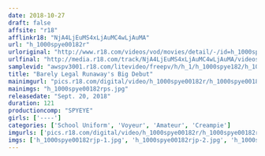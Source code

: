 ```yaml
---
date: 2018-10-27
draft: false
affsite: "r18"
afflinkr18: "NjA4LjEuMS4xLjAuMC4wLjAuMA"
url: "h_1000spye00182r"
urloriginal: "http://www.r18.com/videos/vod/movies/detail/-/id=h_1000spye00182r"
urlfinal: "http://media.r18.com/track/NjA4LjEuMS4xLjAuMC4wLjAuMA/videos/vod/movies/detail/-/id=h_1000spye00182r"
samplevid: "awspv3001.r18.com/litevideo/freepv/h/h_1/h_1000spye182/h_1000spye182_dmb_s.mp4"
title: "Barely Legal Runaway's Big Debut"
mainimgurl: "pics.r18.com/digital/video/h_1000spye00182r/h_1000spye00182rps.jpg"
mainimgs: "h_1000spye00182rps.jpg"
releasedate: "Sept. 20, 2018"
duration: 121
productioncomp: "SPYEYE"
girls: ['----']
categories: ['School Uniform', 'Voyeur', 'Amateur', 'Creampie']
imgurls: ['pics.r18.com/digital/video/h_1000spye00182r/h_1000spye00182rjp-1.jpg', 'pics.r18.com/digital/video/h_1000spye00182r/h_1000spye00182rjp-2.jpg', 'pics.r18.com/digital/video/h_1000spye00182r/h_1000spye00182rjp-3.jpg', 'pics.r18.com/digital/video/h_1000spye00182r/h_1000spye00182rjp-4.jpg', 'pics.r18.com/digital/video/h_1000spye00182r/h_1000spye00182rjp-5.jpg', 'pics.r18.com/digital/video/h_1000spye00182r/h_1000spye00182rjp-6.jpg', 'pics.r18.com/digital/video/h_1000spye00182r/h_1000spye00182rjp-7.jpg', 'pics.r18.com/digital/video/h_1000spye00182r/h_1000spye00182rjp-8.jpg', 'pics.r18.com/digital/video/h_1000spye00182r/h_1000spye00182rjp-9.jpg', 'pics.r18.com/digital/video/h_1000spye00182r/h_1000spye00182rjp-10.jpg', 'pics.r18.com/digital/video/h_1000spye00182r/h_1000spye00182rjp-11.jpg', 'pics.r18.com/digital/video/h_1000spye00182r/h_1000spye00182rjp-12.jpg', 'pics.r18.com/digital/video/h_1000spye00182r/h_1000spye00182rjp-13.jpg', 'pics.r18.com/digital/video/h_1000spye00182r/h_1000spye00182rjp-14.jpg', 'pics.r18.com/digital/video/h_1000spye00182r/h_1000spye00182rjp-15.jpg', 'pics.r18.com/digital/video/h_1000spye00182r/h_1000spye00182rjp-16.jpg', 'pics.r18.com/digital/video/h_1000spye00182r/h_1000spye00182rjp-17.jpg', 'pics.r18.com/digital/video/h_1000spye00182r/h_1000spye00182rjp-18.jpg', 'pics.r18.com/digital/video/h_1000spye00182r/h_1000spye00182rjp-19.jpg', 'pics.r18.com/digital/video/h_1000spye00182r/h_1000spye00182rjp-20.jpg']
imgs: ['h_1000spye00182rjp-1.jpg', 'h_1000spye00182rjp-2.jpg', 'h_1000spye00182rjp-3.jpg', 'h_1000spye00182rjp-4.jpg', 'h_1000spye00182rjp-5.jpg', 'h_1000spye00182rjp-6.jpg', 'h_1000spye00182rjp-7.jpg', 'h_1000spye00182rjp-8.jpg', 'h_1000spye00182rjp-9.jpg', 'h_1000spye00182rjp-10.jpg', 'h_1000spye00182rjp-11.jpg', 'h_1000spye00182rjp-12.jpg', 'h_1000spye00182rjp-13.jpg', 'h_1000spye00182rjp-14.jpg', 'h_1000spye00182rjp-15.jpg', 'h_1000spye00182rjp-16.jpg', 'h_1000spye00182rjp-17.jpg', 'h_1000spye00182rjp-18.jpg', 'h_1000spye00182rjp-19.jpg', 'h_1000spye00182rjp-20.jpg']
---
```

